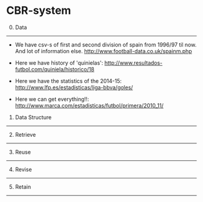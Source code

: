 CBR-system
==========

0. Data
-------
   - We have csv-s of first and second division of spain from 1996/97 til now. And lot of information else.
                        http://www.football-data.co.uk/spainm.php

   - Here we have history of 'quinielas': http://www.resultados-futbol.com/quiniela/historico/18
   
   - Here we have the statistics of the 2014-15: http://www.lfp.es/estadisticas/liga-bbva/goles/
   
   - Here we can get everything!!: http://www.marca.com/estadisticas/futbol/primera/2010_11/

1. Data Structure
-----------------

2. Retrieve
-----------

3. Reuse
--------

4. Revise
---------

5. Retain
---------
